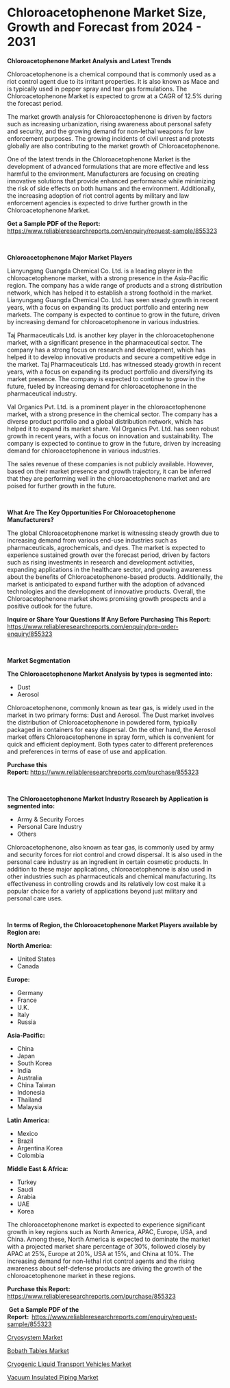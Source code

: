 <p><h1>Chloroacetophenone Market Size, Growth and Forecast from 2024 - 2031</h1></p><p><strong>Chloroacetophenone Market Analysis and Latest Trends</strong></p>
<p><p>Chloroacetophenone is a chemical compound that is commonly used as a riot control agent due to its irritant properties. It is also known as Mace and is typically used in pepper spray and tear gas formulations. The Chloroacetophenone Market is expected to grow at a CAGR of 12.5% during the forecast period.</p><p>The market growth analysis for Chloroacetophenone is driven by factors such as increasing urbanization, rising awareness about personal safety and security, and the growing demand for non-lethal weapons for law enforcement purposes. The growing incidents of civil unrest and protests globally are also contributing to the market growth of Chloroacetophenone.</p><p>One of the latest trends in the Chloroacetophenone Market is the development of advanced formulations that are more effective and less harmful to the environment. Manufacturers are focusing on creating innovative solutions that provide enhanced performance while minimizing the risk of side effects on both humans and the environment. Additionally, the increasing adoption of riot control agents by military and law enforcement agencies is expected to drive further growth in the Chloroacetophenone Market.</p></p>
<p><strong>Get a Sample PDF of the Report:&nbsp;</strong> <a href="https://www.reliableresearchreports.com/enquiry/request-sample/855323">https://www.reliableresearchreports.com/enquiry/request-sample/855323</a></p>
<p>&nbsp;</p>
<p><strong>Chloroacetophenone Major Market Players</strong></p>
<p><p>Lianyungang Guangda Chemical Co. Ltd. is a leading player in the chloroacetophenone market, with a strong presence in the Asia-Pacific region. The company has a wide range of products and a strong distribution network, which has helped it to establish a strong foothold in the market. Lianyungang Guangda Chemical Co. Ltd. has seen steady growth in recent years, with a focus on expanding its product portfolio and entering new markets. The company is expected to continue to grow in the future, driven by increasing demand for chloroacetophenone in various industries.</p><p>Taj Pharmaceuticals Ltd. is another key player in the chloroacetophenone market, with a significant presence in the pharmaceutical sector. The company has a strong focus on research and development, which has helped it to develop innovative products and secure a competitive edge in the market. Taj Pharmaceuticals Ltd. has witnessed steady growth in recent years, with a focus on expanding its product portfolio and diversifying its market presence. The company is expected to continue to grow in the future, fueled by increasing demand for chloroacetophenone in the pharmaceutical industry.</p><p>Val Organics Pvt. Ltd. is a prominent player in the chloroacetophenone market, with a strong presence in the chemical sector. The company has a diverse product portfolio and a global distribution network, which has helped it to expand its market share. Val Organics Pvt. Ltd. has seen robust growth in recent years, with a focus on innovation and sustainability. The company is expected to continue to grow in the future, driven by increasing demand for chloroacetophenone in various industries.</p><p>The sales revenue of these companies is not publicly available. However, based on their market presence and growth trajectory, it can be inferred that they are performing well in the chloroacetophenone market and are poised for further growth in the future.</p></p>
<p>&nbsp;</p>
<p><strong>What Are The Key Opportunities For Chloroacetophenone Manufacturers?</strong></p>
<p><p>The global Chloroacetophenone market is witnessing steady growth due to increasing demand from various end-use industries such as pharmaceuticals, agrochemicals, and dyes. The market is expected to experience sustained growth over the forecast period, driven by factors such as rising investments in research and development activities, expanding applications in the healthcare sector, and growing awareness about the benefits of Chloroacetophenone-based products. Additionally, the market is anticipated to expand further with the adoption of advanced technologies and the development of innovative products. Overall, the Chloroacetophenone market shows promising growth prospects and a positive outlook for the future.</p></p>
<p><strong>Inquire or Share Your Questions If Any Before Purchasing This Report:</strong> <a href="https://www.reliableresearchreports.com/enquiry/pre-order-enquiry/855323">https://www.reliableresearchreports.com/enquiry/pre-order-enquiry/855323</a></p>
<p>&nbsp;</p>
<p><strong>Market Segmentation</strong></p>
<p><strong>The Chloroacetophenone Market Analysis by types is segmented into:</strong></p>
<p><ul><li>Dust</li><li>Aerosol</li></ul></p>
<p><p>Chloroacetophenone, commonly known as tear gas, is widely used in the market in two primary forms: Dust and Aerosol. The Dust market involves the distribution of Chloroacetophenone in powdered form, typically packaged in containers for easy dispersal. On the other hand, the Aerosol market offers Chloroacetophenone in spray form, which is convenient for quick and efficient deployment. Both types cater to different preferences and preferences in terms of ease of use and application.</p></p>
<p><strong>Purchase this Report:&nbsp;</strong><a href="https://www.reliableresearchreports.com/purchase/855323">https://www.reliableresearchreports.com/purchase/855323</a></p>
<p>&nbsp;</p>
<p><strong>The Chloroacetophenone Market Industry Research by Application is segmented into:</strong></p>
<p><ul><li>Army & Security Forces</li><li>Personal Care Industry </li><li>Others</li></ul></p>
<p><p>Chloroacetophenone, also known as tear gas, is commonly used by army and security forces for riot control and crowd dispersal. It is also used in the personal care industry as an ingredient in certain cosmetic products. In addition to these major applications, chloroacetophenone is also used in other industries such as pharmaceuticals and chemical manufacturing. Its effectiveness in controlling crowds and its relatively low cost make it a popular choice for a variety of applications beyond just military and personal care uses.</p></p>
<p>&nbsp;</p>
<p><strong>In terms of Region, the Chloroacetophenone Market Players available by Region are:</strong></p>
<p>
    <p> <strong> North America: </strong>
        <ul>
            <li>United States</li>
            <li>Canada</li>
        </ul>
        </p> 
    <p> <strong> Europe: </strong>
        <ul>
            <li>Germany</li>
            <li>France</li>
            <li>U.K.</li>
            <li>Italy</li>
            <li>Russia</li>
        </ul>
        </p> 
    <p> <strong> Asia-Pacific: </strong>
        <ul>
            <li>China</li>
            <li>Japan</li>
            <li>South Korea</li>
            <li>India</li>
            <li>Australia</li>
            <li>China Taiwan</li>
            <li>Indonesia</li>
            <li>Thailand</li>
            <li>Malaysia</li>
        </ul>
        </p> 
    <p> <strong> Latin America: </strong>
        <ul>
            <li>Mexico</li>
            <li>Brazil</li>
            <li>Argentina Korea</li>
            <li>Colombia</li>
        </ul>
        </p> 
    <p> <strong> Middle East & Africa: </strong>
        <ul>
            <li>Turkey</li>
            <li>Saudi</li>
            <li>Arabia</li>
            <li>UAE</li>
            <li>Korea</li>
        </ul>
    </p>
    </p>
<p><p>The chloroacetophenone market is expected to experience significant growth in key regions such as North America, APAC, Europe, USA, and China. Among these, North America is expected to dominate the market with a projected market share percentage of 30%, followed closely by APAC at 25%, Europe at 20%, USA at 15%, and China at 10%. The increasing demand for non-lethal riot control agents and the rising awareness about self-defense products are driving the growth of the chloroacetophenone market in these regions.</p></p>
<p><strong>Purchase this Report: </strong><a href="https://www.reliableresearchreports.com/purchase/855323">https://www.reliableresearchreports.com/purchase/855323</a></p>
<p>&nbsp;<strong>Get a Sample PDF of the Report:&nbsp;&nbsp;</strong><a href="https://www.reliableresearchreports.com/enquiry/request-sample/855323">https://www.reliableresearchreports.com/enquiry/request-sample/855323</a></p>
<p><strong></strong></p>
<p><p><a href="https://view.publitas.com/reportprime-1/cryosystem-market-insights-market-players-and-forecast-till-2030/">Cryosystem Market</a></p><p><a href="https://angry-finch-aaf.notion.site/Bobath-Tables-Market-Research-Report-The-Key-To-Successful-Business-Strategy-Forecasted-for-Period--6875494458e0492d9ff60607938285dd">Bobath Tables Market</a></p><p><a href="https://view.publitas.com/reportprime-1/global-cryogenic-liquid-transport-vehicles-market-by-types-applications-and-major-players-with-regional-growth-rate-analysis-and-development-situation-from-2023-to-2030/">Cryogenic Liquid Transport Vehicles Market</a></p><p><a href="https://view.publitas.com/reportprime-1/vacuum-insulated-piping-market-research-report-the-key-to-successful-business-strategy-forecasted-for-period-from-2023-2030/">Vacuum Insulated Piping Market</a></p></p>